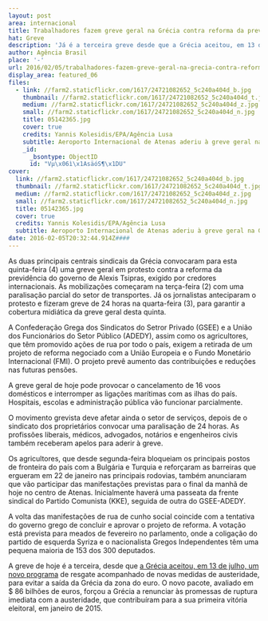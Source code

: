 ```yaml
---
layout: post
area: internacional
title: Trabalhadores fazem greve geral na Grécia contra reforma da previdência
hat: Greve
description: 'Já é a terceira greve desde que a Grécia aceitou, em 13 de julho, um novo programa de resgate acompanhado de novas medid'
author: Agência Brasil
place: '-'
url: 2016/02/05/trabalhadores-fazem-greve-geral-na-grecia-contra-reforma-da-previdencia/
display_area: featured_06
files:
  - link: //farm2.staticflickr.com/1617/24721082652_5c240a404d_b.jpg
    thumbnail: //farm2.staticflickr.com/1617/24721082652_5c240a404d_t.jpg
    medium: //farm2.staticflickr.com/1617/24721082652_5c240a404d_z.jpg
    small: //farm2.staticflickr.com/1617/24721082652_5c240a404d_n.jpg
    title: 05142365.jpg
    cover: true
    credits: Yannis Kolesidis/EPA/Agência Lusa
    subtitle: Aeroporto Internacional de Atenas aderiu à greve geral na Grécia
    _id:
      _bsontype: ObjectID
      id: "Vµ\x06ì\x1AsäóS¶\x1DU"
cover:
  link: //farm2.staticflickr.com/1617/24721082652_5c240a404d_b.jpg
  thumbnail: //farm2.staticflickr.com/1617/24721082652_5c240a404d_t.jpg
  medium: //farm2.staticflickr.com/1617/24721082652_5c240a404d_z.jpg
  small: //farm2.staticflickr.com/1617/24721082652_5c240a404d_n.jpg
  title: 05142365.jpg
  cover: true
  credits: Yannis Kolesidis/EPA/Agência Lusa
  subtitle: Aeroporto Internacional de Atenas aderiu à greve geral na Grécia
date: 2016-02-05T20:32:44.914Z####
---
```

<p>As duas principais centrais sindicais da Gr&eacute;cia convocaram para esta quinta-feira (4) uma greve geral em protesto contra a reforma da previd&ecirc;ncia do governo de Alexis Tsipras, exigido por credores internacionais. As mobiliza&ccedil;&otilde;es come&ccedil;aram na ter&ccedil;a-feira (2) com uma paralisa&ccedil;&atilde;o parcial do setor de transportes. J&aacute; os jornalistas anteciparam o protesto e fizeram greve de 24 horas na quarta-feira (3), para garantir a cobertura midi&aacute;tica da greve geral desta quinta.</p>

<p>A Confedera&ccedil;&atilde;o Grega dos Sindicatos do Setror Privado (GSEE) e a Uni&atilde;o dos Funcion&aacute;rios do Setor P&uacute;blico (ADEDY), assim como os agricultores, que t&ecirc;m promovido a&ccedil;&otilde;es de rua por todo o pa&iacute;s, exigem a retirada de um projeto de reforma negociado com a Uni&atilde;o Europeia e o Fundo Monet&aacute;rio Internacional (FMI). O projeto prev&ecirc; aumento das contribui&ccedil;&otilde;es e redu&ccedil;&otilde;es nas futuras pens&otilde;es.</p>

<p>A greve geral de hoje pode provocar o cancelamento de 16 voos dom&eacute;sticos e interromper as liga&ccedil;&otilde;es mar&iacute;timas com as ilhas do pa&iacute;s. Hospitais, escolas e administra&ccedil;&atilde;o p&uacute;blica v&atilde;o funcionar parcialmente.</p>

<p>O movimento grevista deve afetar ainda o setor de servi&ccedil;os, depois de o sindicato dos propriet&aacute;rios convocar uma paralisa&ccedil;&atilde;o de 24 horas. As profiss&otilde;es liberais, m&eacute;dicos, advogados, not&aacute;rios e engenheiros civis tamb&eacute;m receberam apelos para aderir &agrave; greve.</p>

<p>Os agricultores, que desde segunda-feira bloqueiam os principais postos de fronteira do pa&iacute;s com a Bulg&aacute;ria e Turquia e refor&ccedil;aram as barreiras que ergueram em 22 de janeiro nas principais rodovias, tamb&eacute;m anunciaram que v&atilde;o participar das manifesta&ccedil;&otilde;es previstas para o final da manh&atilde; de hoje no centro de Atenas. Inicialmente haver&aacute; uma passeata da frente sindical do Partido Comunista (KKE), seguida de outra do GSEE-ADEDY.</p>

<p>A volta das manifesta&ccedil;&otilde;es de rua de cunho social coincide com a tentativa do governo grego de concluir e aprovar o projeto de reforma. A vota&ccedil;&atilde;o est&aacute; prevista para meados de fevereiro no parlamento, onde a coliga&ccedil;&atilde;o do partido de esquerda Syriza e o nacionalista Gregos Independentes t&ecirc;m uma pequena maioria de 153 dos 300 deputados.</p>

<p>A greve de hoje &eacute; a terceira, desde que&nbsp;<a href="http://agenciabrasil.ebc.com.br/es/node/967977" target="_blank">a Gr&eacute;cia aceitou, em 13 de julho, um novo programa</a>&nbsp;de resgate acompanhado de novas medidas de austeridade, para evitar a sa&iacute;da da Gr&eacute;cia da zona do euro. O novo pacote, avaliado em $ 86 bilh&otilde;es de euros, for&ccedil;ou a Gr&eacute;cia a renunciar &agrave;s promessas de ruptura imediata com a austeridade, que contribu&iacute;ram para a sua primeira vit&oacute;ria eleitoral, em janeiro de 2015.</p>


